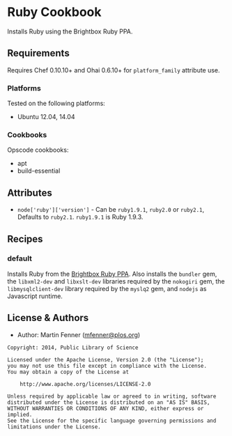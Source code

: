 Ruby Cookbook
==============
Installs Ruby using the Brightbox Ruby PPA.


Requirements
------------
Requires Chef 0.10.10+ and Ohai 0.6.10+ for `platform_family` attribute use.

### Platforms
Tested on the following platforms:

- Ubuntu 12.04, 14.04

### Cookbooks
Opscode cookbooks:

- apt
- build-essential


Attributes
----------
* `node['ruby']['version']` - Can be `ruby1.9.1`, `ruby2.0` or `ruby2.1`, Defaults to `ruby2.1`. `ruby1.9.1` is Ruby 1.9.3.


Recipes
-------
### default
Installs Ruby from the [Brightbox Ruby PPA](https://launchpad.net/~brightbox/+archive/ubuntu/ruby-ng). Also installs the `bundler` gem, the `libxml2-dev` and `libxslt-dev` libraries required by the `nokogiri` gem, the `libmysqlclient-dev` library required by the `myslq2` gem, and `nodejs` as Javascript runtime.


License & Authors
-----------------
- Author: Martin Fenner (<mfenner@plos.org>)

```text
Copyright: 2014, Public Library of Science

Licensed under the Apache License, Version 2.0 (the "License");
you may not use this file except in compliance with the License.
You may obtain a copy of the License at

    http://www.apache.org/licenses/LICENSE-2.0

Unless required by applicable law or agreed to in writing, software
distributed under the License is distributed on an "AS IS" BASIS,
WITHOUT WARRANTIES OR CONDITIONS OF ANY KIND, either express or implied.
See the License for the specific language governing permissions and
limitations under the License.
```
